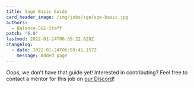 ```yaml
---
title: Sage Basic Guide
card_header_image: /img/jobs/sge/sge-basic.jpg
authors:
  - Balance-SGE-Staff
patch: "6.0"
lastmod: 2022-01-24T06:59:22.628Z
changelog:
  - date: 2022-01-24T06:59:41.157Z
    message: Added page
---
```

Oops, we don’t have that guide yet! Interested in contributing? Feel free to contact a mentor for this job on [our Discord](https://www.discord.gg/thebalanceffxiv)!